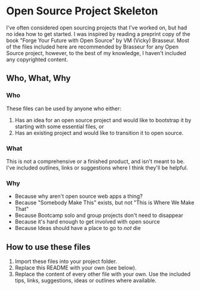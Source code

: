 # Open Source Project Skeleton

I've often considered open sourcing projects that I've worked on, but had no idea how to get started. I was inspired by reading a preprint copy of the book "Forge Your Future with Open Source" by VM (Vicky) Brasseur. Most of the files included here are recommended by Brasseur for any Open Source project, however, to the best of my knowledge, I haven't included any copyrighted content.

## Who, What, Why

### Who

These files can be used by anyone who either:

1.  Has an idea for an open source project and would like to bootstrap it by starting with some essential files, or
2.  Has an existing project and would like to transition it to open source.

### What

This is not a comprehensive or a finished product, and isn't meant to be. I've included outlines, links or suggestions where I think they'll be helpful.

### Why

- Because why aren't open source web apps a thing?
- Because "Somebody Make This" exists, but not "This is Where We Make That"
- Because Bootcamp solo and group projects don't need to disappear
- Because it's hard enough to get involved with open source
- Because Ideas should have a place to go to _not_ die

## How to use these files

1.  Import these files into your project folder.
2.  Replace this README with your own (see below).
3.  Replace the content of every other file with your own. Use the included tips, links, suggestions, ideas or outlines where available.
